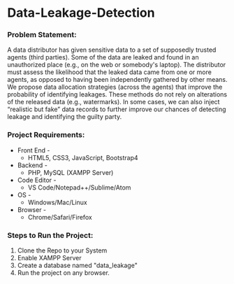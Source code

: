 # Data-Leakage-Detection

### Problem Statement: 
A data distributor has given sensitive data to a set of supposedly trusted agents (third parties). Some of the data are leaked and found in an
unauthorized place (e.g., on the web or somebody&#39;s laptop). The distributor must assess the likelihood that the leaked data came from one or more agents, as opposed to having been independently gathered by other means. We propose data allocation strategies (across the agents) that improve the probability of identifying leakages.
These methods do not rely on alterations of the released data (e.g., watermarks). In some cases, we can also inject “realistic but fake” data records to further improve our chances of detecting leakage and identifying the guilty party.

### Project Requirements:
* Front End - 
  * HTML5, CSS3, JavaScript, Bootstrap4
* Backend -
  * PHP, MySQL (XAMPP Server)
* Code Editor -
  * VS Code/Notepad++/Sublime/Atom
* OS -
  * Windows/Mac/Linux
* Browser -
  * Chrome/Safari/Firefox

### Steps to Run the Project:
1. Clone the Repo to your System
2. Enable XAMPP Server
3. Create a database named "data_leakage"
4. Run the project on any browser.
